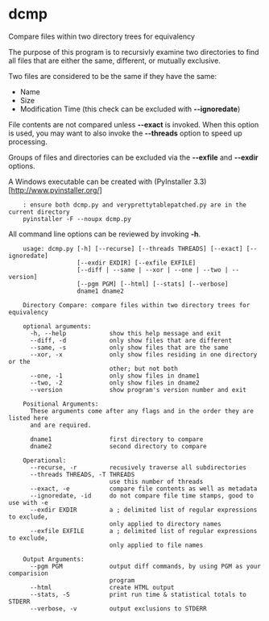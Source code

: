 # dcmp
Compare files within two directory trees for equivalency

The purpose of this program is to recursivly examine two directories to find all files that are either the 
same, different, or mutually exclusive.  

Two files are considered to be the same if they have the same:

* Name
* Size
* Modification Time (this check can be excluded with **--ignoredate**)

File contents are not compared unless **--exact** is invoked.  When this option is used, you may
want to also invoke the **--threads** option to speed up processing.

Groups of files and directories can be excluded via the **--exfile** and **--exdir** options.

A Windows executable can be created with (PyInstaller 3.3)[http://www.pyinstaller.org/]
```
    : ensure both dcmp.py and veryprettytablepatched.py are in the current directory
    pyinstaller -F --noupx dcmp.py
```

All command line options can be reviewed by invoking **-h**.

```
    usage: dcmp.py [-h] [--recurse] [--threads THREADS] [--exact] [--ignoredate]
                   [--exdir EXDIR] [--exfile EXFILE]
                   [--diff | --same | --xor | --one | --two | --version]
                   [--pgm PGM] [--html] [--stats] [--verbose]
                   dname1 dname2
    
    Directory Compare: compare files within two directory trees for equivalency
    
    optional arguments:
      -h, --help            show this help message and exit
      --diff, -d            only show files that are different
      --same, -s            only show files that are the same
      --xor, -x             only show files residing in one directory or the
                            other; but not both
      --one, -1             only show files in dname1
      --two, -2             only show files in dname2
      --version             show program's version number and exit
    
    Positional Arguments:
      These arguments come after any flags and in the order they are listed here
      and are required.
    
      dname1                first directory to compare
      dname2                second directory to compare
    
    Operational:
      --recurse, -r         recusively traverse all subdirectories
      --threads THREADS, -T THREADS
                            use this number of threads
      --exact, -e           compare file contents as well as metadata
      --ignoredate, -id     do not compare file time stamps, good to use with -e
      --exdir EXDIR         a ; delimited list of regular expressions to exclude,
                            only applied to directory names
      --exfile EXFILE       a ; delimited list of regular expressions to exclude,
                            only applied to file names
    
    Output Arguments:
      --pgm PGM             output diff commands, by using PGM as your comparision
                            program
      --html                create HTML output
      --stats, -S           print run time & statistical totals to STDERR
      --verbose, -v         output exclusions to STDERR
```
